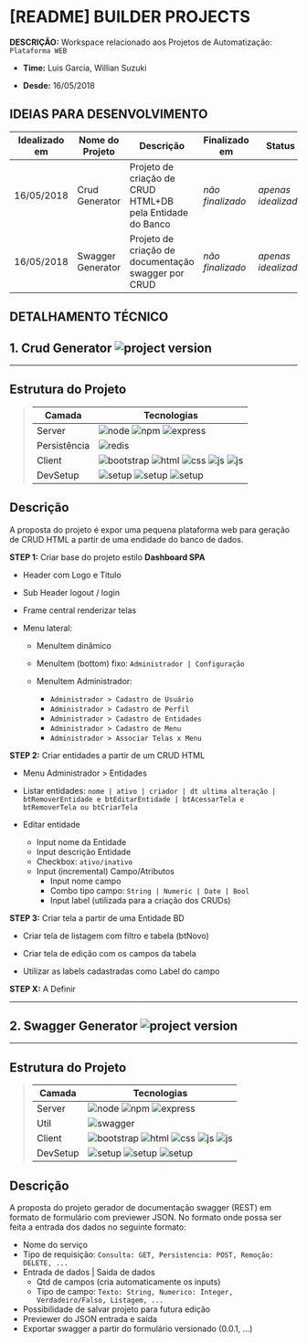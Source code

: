 # [README] BUILDER PROJECTS

**DESCRIÇÃO:** Workspace relacionado aos Projetos de Automatização: `Plataforma WEB`

* **Time:** Luis Garcia, Willian Suzuki

- **Desde:** 16/05/2018


## IDEIAS PARA DESENVOLVIMENTO
|Idealizado em|Nome do Projeto|Descrição|Finalizado em|Status|
|---|---|---|---|---|
|16/05/2018|Crud Generator|Projeto de criação de CRUD HTML+DB pela Entidade do Banco|*não finalizado*|*apenas idealizado*|
|16/05/2018|Swagger Generator|Projeto de criação de documentação swagger por CRUD|*não finalizado*|*apenas idealizado*|


## DETALHAMENTO TÉCNICO

## 1. Crud Generator ![project version](https://img.shields.io/badge/version-0.0.1-brightgreen.svg)
---

## Estrutura do Projeto
> Camada|Tecnologias
>---|---
>Server|![node](https://img.shields.io/badge/node-8.11.2-yellow.svg) ![npm](https://img.shields.io/badge/npm-5.6.0-yellow.svg) ![express](https://img.shields.io/badge/express-4.x-yellow.svg)
>Persistência | ![redis](https://img.shields.io/badge/redis-2.8.0-red.svg)
>Client|![bootstrap](https://img.shields.io/badge/bootstrap-4.1.1-blue.svg) ![html](https://img.shields.io/badge/html-5-blue.svg) ![css](https://img.shields.io/badge/css-3-blue.svg) ![js](https://img.shields.io/badge/js-es6-blue.svg) ![js](https://img.shields.io/badge/jquery-3.1.1-blue.svg)
>DevSetup|![setup](https://img.shields.io/badge/repository-git-green.svg) ![setup](https://img.shields.io/badge/ide-visualstudio-green.svg) ![setup](https://img.shields.io/badge/browser-chrome-green.svg)

## Descrição
A proposta do projeto é expor uma pequena plataforma web para geração de CRUD HTML a partir de uma endidade do banco de dados.

**STEP 1:** Criar base do projeto estilo **Dashboard SPA**

- Header com Logo e Titulo

- Sub Header logout / login

- Frame central renderizar telas

- Menu lateral:
    - MenuItem dinâmico
    
    - MenuItem (bottom) fixo: `Administrador | Configuração`
    
    - MenuItem Administrador: 
        - `Administrador > Cadastro de Usuário`
        - `Administrador > Cadastro de Perfil`
        - `Administrador > Cadastro de Entidades`
        - `Administrador > Cadastro de Menu`
        - `Administrador > Associar Telas x Menu`

**STEP 2:** Criar entidades a partir de um CRUD HTML

- Menu Administrador > Entidades

- Listar entidades: `nome | ativo | criador | dt ultima alteração | btRemoverEntidade e btEditarEntidade | btAcessarTela e btRemoverTela ou btCriarTela`

- Editar entidade
    - Input nome da Entidade
    - Input descrição Entidade
    - Checkbox: `ativo/inativo`
    - Input (incremental) Campo/Atributos
        - Input nome campo
        - Combo tipo campo: `String | Numeric | Date | Bool`
        - Input label (utilizada para a criação dos CRUDs)

**STEP 3:** Criar tela a partir de uma Entidade BD

- Criar tela de listagem com filtro e tabela (btNovo)

- Criar tela de edição com os campos da tabela

- Utilizar as labels cadastradas como Label do campo

**STEP X:** A Definir


---
## 2. Swagger Generator ![project version](https://img.shields.io/badge/version-0.0.1-brightgreen.svg)
---

## Estrutura do Projeto

> Camada|Tecnologias
>---|---
>Server|![node](https://img.shields.io/badge/node-8.11.2-yellow.svg) ![npm](https://img.shields.io/badge/npm-5.6.0-yellow.svg) ![express](https://img.shields.io/badge/express-4.x-yellow.svg)
>Util | ![swagger](https://img.shields.io/badge/swagger-0.7.5-red.svg)
>Client|![bootstrap](https://img.shields.io/badge/bootstrap-4.1.1-blue.svg) ![html](https://img.shields.io/badge/html-5-blue.svg) ![css](https://img.shields.io/badge/css-3-blue.svg) ![js](https://img.shields.io/badge/js-es6-blue.svg) ![js](https://img.shields.io/badge/jquery-3.1.1-blue.svg)
>DevSetup|![setup](https://img.shields.io/badge/repository-git-green.svg) ![setup](https://img.shields.io/badge/ide-visualstudio-green.svg) ![setup](https://img.shields.io/badge/browser-chrome-green.svg)

## Descrição
A proposta do projeto gerador de documentação swagger (REST) em formato de formulário com previewer JSON. No formato onde possa ser feita a entrada dos dados no seguinte formato:

- Nome do serviço
- Tipo de requisição: `Consulta: GET, Persistencia: POST, Remoção: DELETE, ...`
- Entrada de dados | Saida de dados
    - Qtd de campos (cria automaticamente os inputs)
    - Tipo de campo: `Texto: String, Numerico: Integer, Verdadeiro/Falso, Listagem, ...`
- Possibilidade de salvar projeto para futura edição
- Previewer do JSON entrada e saída
- Exportar swagger a partir do formulário versionado (0.0.1, ...)